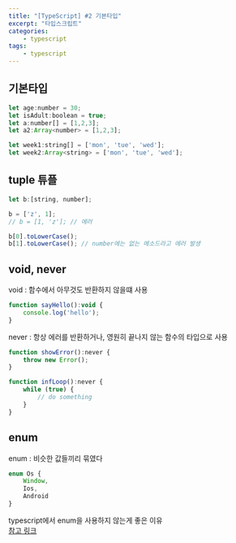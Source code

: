 ```yaml
--- 
title: "[TypeScript] #2 기본타입" 
excerpt: "타입스크립트"
categories: 
    - typescript
tags: 
    - typescript
--- 
```

## 기본타입

```javascript
let age:number = 30;
let isAdult:boolean = true;
let a:number[] = [1,2,3];
let a2:Array<number> = [1,2,3];

let week1:string[] = ['mon', 'tue', 'wed'];
let week2:Array<string> = ['mon', 'tue', 'wed'];
```

## tuple 튜플

```javascript
let b:[string, number];

b = ['z', 1];
// b = [1, 'z']; // 에러

b[0].toLowerCase();
b[1].toLowerCase(); // number에는 없는 메소드라고 에러 발생
```

## void, never

void : 함수에서 아무것도 반환하지 않을떄 사용

```javascript
function sayHello():void {
    console.log('hello');
}
```

never : 항상 에러를 반환하거나, 영원히 끝나지 않는 함수의 타입으로 사용

```javascript
function showError():never {
    throw new Error();
}

function infLoop():never {
    while (true) {
        // do something
    }
}
```

## enum

enum : 비슷한 값들끼리 묶였다

```javascript
enum Os {
    Window,
    Ios,
    Android
}
```

typescript에서 enum을 사용하지 않는게 좋은 이유  
[참고 링크](https://engineering.linecorp.com/ko/blog/typescript-enum-tree-shaking/)